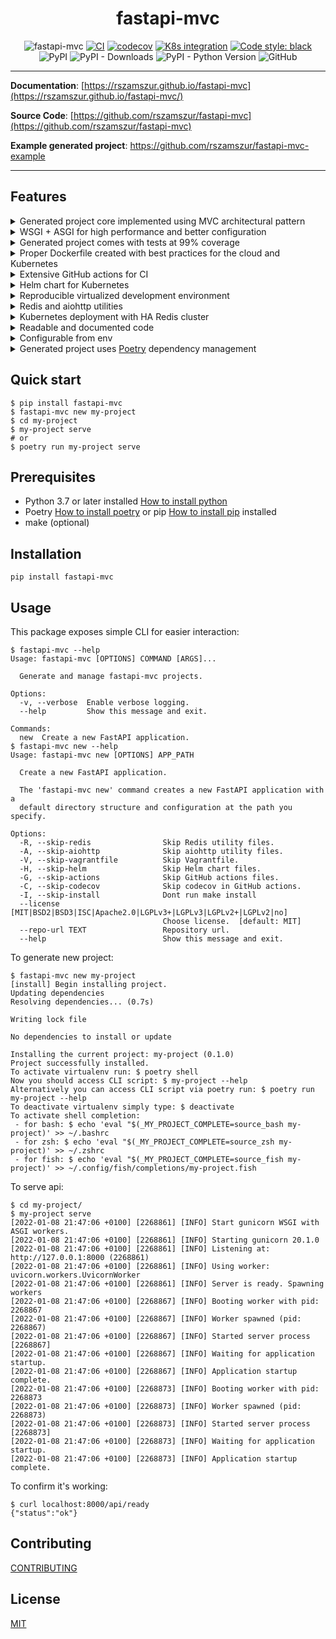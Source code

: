 <div align="center">
<h1>fastapi-mvc</h1>

![fastapi-mvc](https://github.com/rszamszur/fastapi-mvc-template/blob/master/assets/readme.gif?raw=true)
[![CI](https://github.com/rszamszur/fastapi-mvc/actions/workflows/main.yml/badge.svg?branch=master)](https://github.com/rszamszur/fastapi-mvc/actions/workflows/main.yml)
[![codecov](https://codecov.io/gh/rszamszur/fastapi-mvc/branch/master/graph/badge.svg?token=7ESV30TYZS)](https://codecov.io/gh/rszamszur/fastapi-mvc)
[![K8s integration](https://github.com/rszamszur/fastapi-mvc/actions/workflows/integration.yml/badge.svg)](https://github.com/rszamszur/fastapi-mvc/actions/workflows/integration.yml)
[![Code style: black](https://img.shields.io/badge/code%20style-black-000000.svg)](https://github.com/psf/black)
![PyPI](https://img.shields.io/pypi/v/fastapi-mvc)
![PyPI - Downloads](https://img.shields.io/pypi/dm/fastapi-mvc)
![PyPI - Python Version](https://img.shields.io/pypi/pyversions/fastapi-mvc)
![GitHub](https://img.shields.io/github/license/rszamszur/fastapi-mvc?color=blue)

</div>

---

**Documentation**: [https://rszamszur.github.io/fastapi-mvc](https://rszamszur.github.io/fastapi-mvc/)

**Source Code**: [https://github.com/rszamszur/fastapi-mvc](https://github.com/rszamszur/fastapi-mvc)

**Example generated project**: https://github.com/rszamszur/fastapi-mvc-example

---

## Features
<details>
  <summary>Generated project core implemented using MVC architectural pattern</summary>
  
  Generated project is structured in MVC architectural pattern to help developers who don't know FastAPI yet but are familiar with MVC to get up to speed quickly.
</details>

<details>
  <summary>WSGI + ASGI for high performance and better configuration</summary>

#### TLDR;

Running WSGI as a master worker with ASGI workers gives better results than running pure ASGI (for FastAPI for now):
* better performance (requests per second)
* better support for different protocols
* broader configuration
* better support with using reverse proxy
---
First of all, whether it's ASGI, WSGI, or combined, think of this as something that serves the application. For instance, Ruby on Rails uses Puma. The result of any of those servers is a TCP/IP or UNIX socket which is later on utilized by reverse proxy ex: Nginx (a TCP/IP socket you can access directly over the network, but still in production, usually it'll be behind a reverse proxy).

Now to WSGI + ASGI part. FastAPI is implemented with asyncio (https://docs.python.org/3/library/asyncio.html), so having a pure WSGI server doesn't make sense since you'd lose all the benefits of asynchronous concurrency. That's where ASGI comes in. However, Python journey with asyncio is still pretty young. Most projects have yet to reach maturity level (you should expect early bugs and a limited feature set). FastAPI, as ASGI server uses uvicorn, which is still prior 1.x.x release (17 in total so far, current 0.16.0) and lacks support for some protocols (ex: no HTTP/2).
Moreover, some reverse proxy might not know how to work with asynchronous servers, and some problems or early bugs on this layer might happen as well.

I'm not saying uvicorn is bad. Quite contrary, if you'd run 4 pure uvicorn workes, you'd still get great results. But if you'd run the same amount of workers with gunicorn (WSGI) as a master worker, it turns out you can even pump those numbers up.

Gunicorn with 4 Uvicorn Workers (source: https://stackoverflow.com/a/62977786/10566747):
```
Requests per second: 7891.28 [#/sec] (mean)
Time per request: 126.722 [ms] (mean)
Time per request: 0.127 [ms] (mean, across all concurrent requests)
```

Pure Uvicorn with 4 workers:
```
Requests per second: 4359.68 [#/sec] (mean)
Time per request: 229.375 [ms] (mean)
Time per request: 0.229 [ms] (mean, across all concurrent requests)
```

~80% better

I guess gunicorn does a better job in worker management. However, it's a more mature project, so it's probably a matter of time when uvicorn (or other ASGI for that matter) will catch up to this benchmark.

Last but not least, gunicorn gives a ton of settings to configure (https://docs.gunicorn.org/en/stable/settings.html), which can come in handy.
</details>

<details>
  <summary>Generated project comes with tests at 99% coverage</summary>
  
  Unit test coverage is at 99% regardless of chosen configuration. There is also a placeholder for integration tests with an example dummy test.
</details>

<details>
  <summary>Proper Dockerfile created with best practices for the cloud and Kubernetes</summary>
  
Container image features:
* Based on distroless image
* Run as PID 1 (with child processes)
* Utilizes multi-stage build for smallest size possible, also this results in having only necessary libraries/dependencies/tools in outcome container image.
* DigestSHA - immutable identifier instead of tags, for better reproducibility and security.
* Signal handling, for Kubernetes to be able to gracefully shut down pods.
* Created with common layers.
* By default runs as non-root user

Based on Google [Best practices for building containers](https://cloud.google.com/architecture/best-practices-for-building-containers), [Top 20 Dockerfile best practices](https://sysdig.com/blog/dockerfile-best-practices), and own experience.
</details>

<details>
  <summary>Extensive GitHub actions for CI</summary>
  
![ci_example](https://github.com/rszamszur/fastapi-mvc-template/blob/master/assets/ci.png?raw=true)
</details>

<details>
  <summary>Helm chart for Kubernetes</summary>
  
For easily deploying application in Kubernetes cluster.
</details>

<details>
  <summary>Reproducible virtualized development environment</summary>

Easily boot virtual machine with Vagrant. Code and test straight away. 

*Note: Project directory is rsync'ed between Host and Guest.*

*Note2: provided Vagrant vm doesn't have port forwarding configured which means, that application won't be accessible on Host OS.*
</details>

<details>
  <summary>Redis and aiohttp utilities</summary>
  
For your discretion, I've provided some basic utilities:
* RedisClient `.app.utils.redis`
* AiohttpClient `.app.utils.aiohttp_client`

They're initialized in `asgi.py` on FastAPI startup event handler, and are available for whole application scope without passing object instances between controllers.
</details>

<details>
  <summary>Kubernetes deployment with HA Redis cluster</summary>
  
Application stack in Kubernetes:
![k8s_arch](https://github.com/rszamszur/fastapi-mvc-template/blob/master/assets/k8s_arch.png?raw=true)
</details>

<details>
  <summary>Readable and documented code</summary>
  
The metrics stage in CI workflow ensures important PEP rules are enforced. For additional readability and formatting checks - black is used. Every piece of generated code is documented with docstrings. Last but not least there is also extended README with how to.
</details>

<details>
  <summary>Configurable from env</summary>
  
Generated application provides flexibility of configuration. All significant settings are defined by the environment variables, each with the default value.
</details>

<details>
  <summary>Generated project uses <a href="https://github.com/python-poetry/poetry" target="_blank">Poetry</a> dependency management</summary>

Poetry comes with all the tools you might need to manage your project in a deterministic way. Moreover, it's based on new unified Python project settings file - <a href="https://www.python.org/dev/peps/pep-0518/" target="_blank">PEP 518</a> that replaces `setup.py`.
</details>

## Quick start

```shell
$ pip install fastapi-mvc
$ fastapi-mvc new my-project
$ cd my-project
$ my-project serve
# or
$ poetry run my-project serve
```

## Prerequisites

* Python 3.7 or later installed [How to install python](https://docs.python-guide.org/starting/installation/)
* Poetry [How to install poetry](https://python-poetry.org/docs/#installation) or pip [How to install pip](https://pip.pypa.io/en/stable/installation/) installed
* make (optional)

## Installation

```shell
pip install fastapi-mvc
```

## Usage

This package exposes simple CLI for easier interaction:

```shell
$ fastapi-mvc --help
Usage: fastapi-mvc [OPTIONS] COMMAND [ARGS]...

  Generate and manage fastapi-mvc projects.

Options:
  -v, --verbose  Enable verbose logging.
  --help         Show this message and exit.

Commands:
  new  Create a new FastAPI application.
$ fastapi-mvc new --help
Usage: fastapi-mvc new [OPTIONS] APP_PATH

  Create a new FastAPI application.

  The 'fastapi-mvc new' command creates a new FastAPI application with a
  default directory structure and configuration at the path you specify.

Options:
  -R, --skip-redis                Skip Redis utility files.
  -A, --skip-aiohttp              Skip aiohttp utility files.
  -V, --skip-vagrantfile          Skip Vagrantfile.
  -H, --skip-helm                 Skip Helm chart files.
  -G, --skip-actions              Skip GitHub actions files.
  -C, --skip-codecov              Skip codecov in GitHub actions.
  -I, --skip-install              Dont run make install
  --license [MIT|BSD2|BSD3|ISC|Apache2.0|LGPLv3+|LGPLv3|LGPLv2+|LGPLv2|no]
                                  Choose license.  [default: MIT]
  --repo-url TEXT                 Repository url.
  --help                          Show this message and exit.
```

To generate new project:

```shell
$ fastapi-mvc new my-project
[install] Begin installing project.
Updating dependencies
Resolving dependencies... (0.7s)

Writing lock file

No dependencies to install or update

Installing the current project: my-project (0.1.0)
Project successfully installed.
To activate virtualenv run: $ poetry shell
Now you should access CLI script: $ my-project --help
Alternatively you can access CLI script via poetry run: $ poetry run my-project --help
To deactivate virtualenv simply type: $ deactivate
To activate shell completion:
 - for bash: $ echo 'eval "$(_MY_PROJECT_COMPLETE=source_bash my-project)' >> ~/.bashrc
 - for zsh: $ echo 'eval "$(_MY_PROJECT_COMPLETE=source_zsh my-project)' >> ~/.zshrc
 - for fish: $ echo 'eval "$(_MY_PROJECT_COMPLETE=source_fish my-project)' >> ~/.config/fish/completions/my-project.fish
```

To serve api:

```shell
$ cd my-project/
$ my-project serve
[2022-01-08 21:47:06 +0100] [2268861] [INFO] Start gunicorn WSGI with ASGI workers.
[2022-01-08 21:47:06 +0100] [2268861] [INFO] Starting gunicorn 20.1.0
[2022-01-08 21:47:06 +0100] [2268861] [INFO] Listening at: http://127.0.0.1:8000 (2268861)
[2022-01-08 21:47:06 +0100] [2268861] [INFO] Using worker: uvicorn.workers.UvicornWorker
[2022-01-08 21:47:06 +0100] [2268861] [INFO] Server is ready. Spawning workers
[2022-01-08 21:47:06 +0100] [2268867] [INFO] Booting worker with pid: 2268867
[2022-01-08 21:47:06 +0100] [2268867] [INFO] Worker spawned (pid: 2268867)
[2022-01-08 21:47:06 +0100] [2268867] [INFO] Started server process [2268867]
[2022-01-08 21:47:06 +0100] [2268867] [INFO] Waiting for application startup.
[2022-01-08 21:47:06 +0100] [2268867] [INFO] Application startup complete.
[2022-01-08 21:47:06 +0100] [2268873] [INFO] Booting worker with pid: 2268873
[2022-01-08 21:47:06 +0100] [2268873] [INFO] Worker spawned (pid: 2268873)
[2022-01-08 21:47:06 +0100] [2268873] [INFO] Started server process [2268873]
[2022-01-08 21:47:06 +0100] [2268873] [INFO] Waiting for application startup.
[2022-01-08 21:47:06 +0100] [2268873] [INFO] Application startup complete.
```

To confirm it's working:

```shell
$ curl localhost:8000/api/ready
{"status":"ok"}
```

## Contributing

[CONTRIBUTING](https://github.com/rszamszur/fastapi-mvc/blob/master/CONTRIBUTING.md)

## License

[MIT](https://github.com/rszamszur/fastapi-mvc/blob/master/LICENSE)
